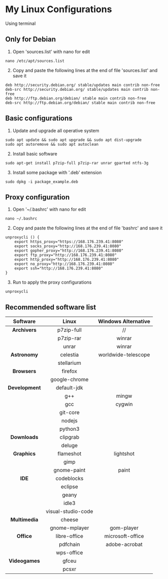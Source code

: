 # My Linux Configurations
Using terminal

## Only for Debian
1. Open 'sources.list' with nano for edit
```
nano /etc/apt/sources.list
````
2. Copy and paste the following lines at the end of file 'sources.list' and save it
```
deb http://security.debian.org/ stable/updates main contrib non-free
deb-src http://security.debian.org/ stable/updates main contrib non-free
deb http://ftp.debian.org/debian/ stable main contrib non-free
deb-src http://ftp.debian.org/debian/ stable main contrib non-free
```
## Basic configurations
1. Update and upgrade all operative system
```
sudo apt update && sudo apt upgrade && sudo apt dist-upgrade
sudo apt autoremove && sudo apt autoclean
```

2. Install basic software 
```
sudo apt-get install p7zip-full p7zip-rar unrar gparted ntfs-3g
```

3. Install some package with '.deb' extension
```
sudo dpkg -i package_example.deb
```

## Proxy configuration
1. Open '~/.bashrc' with nano for edit
```
nano ~/.bashrc 
```

2. Copy and paste the following lines at the end of file 'bashrc' and save it
```
unproxycli () {
    export https_proxy="https://168.176.239.41:8080"
    export socks_proxy="http://168.176.239.41:8080"
    export gopher_proxy="http://168.176.239.41:8080"
    export ftp_proxy="http://168.176.239.41:8080"
    export http_proxy="http://168.176.239.41:8080"
    export no_proxy="http://168.176.239.41:8080"
    export ssh="http://168.176.239.41:8080"
}
```
3. Run to apply the proxy configurations
```
unproxycli
```

## Recommended software list

| Software          | Linux                | Windows Alternative |
| :---------------: | :------------------: | :-----------------: |
| **Archivers**     | p7zip-full           | //                  |
|                   | p7zip-rar            | winrar              |
|                   | unrar                | winrar              |
| **Astronomy**     | celestia             | worldwide-telescope |
|                   | stellarium           |                     |
| **Browsers**      | firefox              |                     |
|                   | google-chrome        |                     |
| **Development**   | default-jdk          |                     |
|                   | g++                  | mingw               |
|                   | gcc                  | cygwin              |
|                   | git-core             |                     |
|                   | nodejs               |                     |
|                   | python3              |                     |
| **Downloads**     | clipgrab             |                     |
|                   | deluge               |                     |
| **Graphics**      | flameshot            | lightshot           |
|                   | gimp                 |                     |
|                   | gnome-paint          | paint               |
| **IDE**           | codeblocks           |                     |
|                   | eclipse              |                     |
|                   | geany                |                     |
|                   | idle3                |                     |
|                   | visual-studio-code   |                     |
| **Multimedia**    | cheese               |                     |
|                   | gnome-mplayer        | gom-player          |
| **Office**        | libre-office         | microsoft-office    |
|                   | pdfchain             | adobe-acrobat       |
|                   | wps-office           |                     |
| **Videogames**    | gfceu                |                     |
|                   | pcsxr                |                     |
